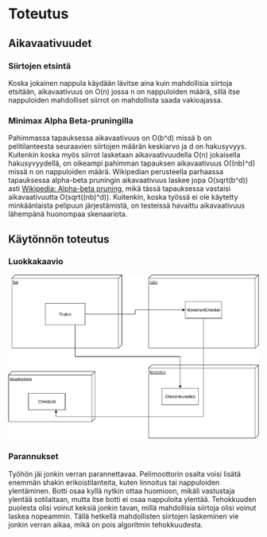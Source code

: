 # Toteutus

## Aikavaativuudet

### Siirtojen etsintä
Koska jokainen nappula käydään lävitse aina kuin mahdollisia siirtoja etsitään, aikavaativuus on O(n) jossa n on nappuloiden määrä, sillä itse nappuloiden mahdolliset siirrot on mahdollista saada vakioajassa.

### Minimax Alpha Beta-pruningilla
Pahimmassa tapauksessa aikavaativuus on O(b^d) missä b on pelitilanteesta seuraavien siirtojen määrän keskiarvo ja d on hakusyvyys. Kuitenkin koska myös siirrot lasketaan aikavaativuudella O(n) jokaisella hakusyvyydellä, on oikeampi pahimman tapauksen aikavaativuus O((nb)^d) missä n on nappuloiden määrä. Wikipedian perusteella parhaassa tapauksessa alpha-beta pruningin aikavaativuus laskee jopa O(sqrt(b^d)) asti [Wikipedia: Alpha-beta pruning](https://en.wikipedia.org/wiki/Alpha%E2%80%93beta_pruning), mikä tässä tapauksessa vastaisi aikavaativuutta O(sqrt((nb)^d)). Kuitenkin, koska työssä ei ole käytetty minkäänlaista pelipuun järjestämistä, on testeissä havaittu aikavaativuus lähempänä huonompaa skenaariota. 

## Käytönnön toteutus

### Luokkakaavio

![Luokkakaavio](https://github.com/Roeoeri/HCShakkibottiTiralabra/blob/master/dokumentaatio/Luokkakaavio.png)


### Parannukset
Työhön jäi jonkin verran parannettavaa. Pelimoottorin osalta voisi lisätä enemmän shakin erikoistilanteita, kuten linnoitus tai nappuloiden ylentäminen. Botti osaa kyllä nytkin ottaa huomioon, mikäli vastustaja ylentää sotilaitaan, mutta itse botti ei osaa nappuloita ylentää.
  Tehokkuuden puolesta olisi voinut keksiä jonkin tavan, millä mahdollisia siirtoja olisi voinut laskea nopeammin. Tällä hetkellä mahdollisten siirtojen laskeminen vie jonkin verran aikaa, mikä on pois algoritmin tehokkuudesta. 
  

